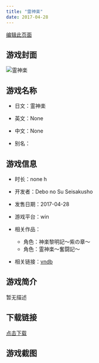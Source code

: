 ```yaml
---
title: "霊神楽"
date: 2017-04-28
---
```

[编辑此页面](https://github.com/ACG-3/ADV3-source/blob/main/source/_posts/games/%E9%9C%8A%E7%A5%9E%E6%A5%BD%EF%BD%9E%E5%A5%AE%E9%97%98%E8%A8%98%EF%BD%9E.md)

## 游戏封面

![霊神楽](https%3A//pan.timero.xyz/onedrive/img_lib_001/%E9%9C%8A%E7%A5%9E%E6%A5%BD%EF%BD%9E%E5%A5%AE%E9%97%98%E8%A8%98%EF%BD%9E_cover.avif)


## 游戏名称

- 日文：霊神楽
- 英文：None
- 中文：None

- 别名：


## 游戏信息

- 时长：none h
- 开发者：Debo no Su Seisakusho
- 发售日期：2017-04-28
- 游戏平台：win
- 相关作品：
   - 角色：神楽黎明記～紫の章～
   - 角色：霊神楽～奮闘記～

- 相关链接：[vndb](https://vndb.org/v25401)


## 游戏简介

暂无描述


## 下载链接

[点击下载](https://pan.timero.xyz/onedrive/adv_lib_001/%E9%9C%8A%E7%A5%9E%E6%A5%BD%EF%BD%9E%E5%A5%AE%E9%97%98%E8%A8%98%EF%BD%9E)


## 游戏截图


